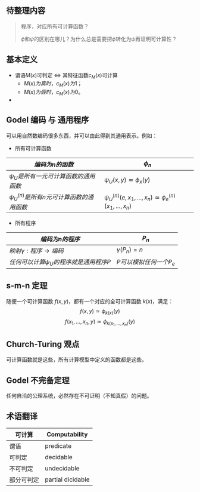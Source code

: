 ## 待整理内容
> 程序，对应所有可计算函数？
> 
> $\phi$和$\psi$的区别在哪儿？为什么总是需要把$\phi$转化为$\psi$再证明可计算性？

## 基本定义

- 谓语$M(x)$可判定 $\Leftrightarrow$ 其特征函数$c_M(x)$可计算
	- $M(x)为真时，c_M(x)为1；$
	- $M(x)为假时，c_M(x)为0。$
- 

## Godel 编码 与 通用程序
可以用自然数编码很多东西，并可以由此得到其通用表示。例如：

- 所有可计算函数

$编码为n的函数$ | $\phi_n$
--- | ---
$\psi_U是所有一元可计算函数的通用函数$ | $\psi_U(x,y) \simeq \phi_x(y)$
$\psi_U^{(n)}是所有n元可计算函数的通用函数$ | $\psi_U^{(n)}(e,x_1,...,x_n) \simeq \phi_e^{(n)}(x_1,...,x_n)$

- 所有程序

$编码为n的程序$ | $P_n$
--- | ---
$映射\gamma : 程序 \rightarrow 编码$ | $\gamma(P_n) = n$
$任何可以计算\psi_U的程序就是通用程序P$ | $P可以模拟任何一个P_e$

## s-m-n 定理
随便一个可计算函数 $f(x,y)$，都有一个对应的全可计算函数 $k(x)$，满足：
$$f(x,y) \simeq \phi_{k(x)}(y)$$
$$f(x_1,...,x_n,y) \simeq \phi_{k(x_1,...,x_n)}(y)$$

## Church-Turing 观点
可计算函数就是这些，所有计算模型中定义的函数都是这些。

## Godel 不完备定理
任何自洽的公理系统，必然存在不可证明（不知真假）的问题。

## 术语翻译

可计算 | Computability
--- | ---
谓语 | predicate
可判定 | decidable
不可判定 | undecidable
部分可判定 | partial dicidable

